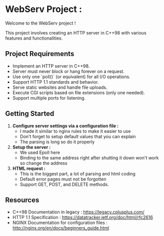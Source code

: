 WebServ Project :
=================

Welcome to the WebServ project !

This project involves creating an HTTP server in C++98 with various features and functionalities.

Project Requirements
--------------------

* Implement an HTTP server in C++98.
* Server must never block or hang forever on a request.
* Use only one \`poll()\` (or equivalent) for all I/O operations.
* Support HTTP 1.1 standards and behavior.
* Serve static websites and handle file uploads.
* Execute CGI scripts based on file extensions (only one needed).
* Support multiple ports for listening.

Getting Started
---------------

1.  **Configure server settings via a configuration file :**
    * I made it similar to nginx rules to make it easier to use
    * Don't forget to setup default values that you can explain
    * The parsing is long so do it properly
2.  **Setup the server :**
    * We used Epoll here
    * Binding to the same address right after shutting it down won't work so change the address
3.  **HTML request :**
    * This is the biggest part, a lot of parsing and html coding
    * Default error pages must not be forgotten
    * Support GET, POST, and DELETE methods.

Resources
---------

* C++98 Documentation in legacy : https://legacy.cplusplus.com/
* HTTP 1.1 Specification : https://datatracker.ietf.org/doc/html/rfc2616
* NGINX Documentation for configuration files : http://nginx.org/en/docs/beginners_guide.html
